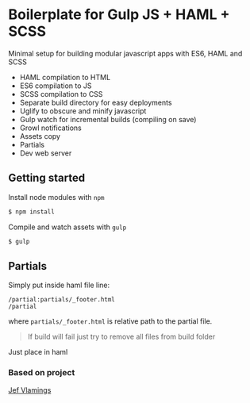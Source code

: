 # Boilerplate for Gulp JS + HAML + SCSS
Minimal setup for building modular javascript apps with ES6, HAML and SCSS
- HAML compilation to HTML
- ES6 compilation to JS
- SCSS compilation to CSS
- Separate build directory for easy deployments
- Uglify to obscure and minify javascript 
- Gulp watch for incremental builds (compiling on save)
- Growl notifications
- Assets copy
- Partials
- Dev web server

## Getting started
Install node modules with `npm`
```sh
$ npm install
```
Compile and watch assets with `gulp`
```sh
$ gulp
```

## Partials
Simply put inside haml file line:
```
/partial:partials/_footer.html
/partial
```

where `partials/_footer.html` is relative path to the partial file.

> If build will fail just try to remove all files from build folder

Just place in haml 

### Based on project
[Jef Vlamings](https://github.com/jefvlamings/boilerplate-gulp-webpack-es6)

